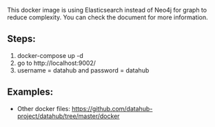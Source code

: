 This docker image is using Elasticsearch instead of Neo4j for graph to reduce complexity. You can check the document
for more information.

## Steps:
1. docker-compose up -d
2. go to http://localhost:9002/
3. username = datahub and password = datahub

## Examples:
- Other docker files: https://github.com/datahub-project/datahub/tree/master/docker
